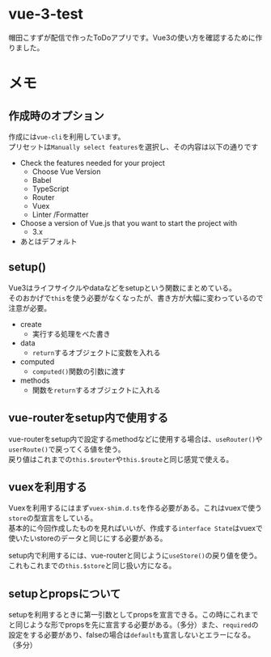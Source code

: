 # vue-3-test

帽田こすずが配信で作ったToDoアプリです。Vue3の使い方を確認するために作りました。

# メモ

## 作成時のオプション

作成には`vue-cli`を利用しています。<br>
プリセットは`Manually select features`を選択し、その内容は以下の通りです
* Check the features needed for your project
  * Choose Vue Version
  * Babel
  * TypeScript
  * Router
  * Vuex
  * Linter /Formatter
* Choose a version of Vue.js that you want to start the project with
  * 3.x
* あとはデフォルト

## setup()

Vue3はライフサイクルやdataなどをsetupという関数にまとめている。<br>
そのおかげで`this`を使う必要がなくなったが、書き方が大幅に変わっているので注意が必要。<br>

* create
  * 実行する処理をべた書き
* data
  * `return`するオブジェクトに変数を入れる
* computed
  * `computed()`関数の引数に渡す
* methods
  * 関数を`return`するオブジェクトに入れる

## vue-routerをsetup内で使用する

vue-routerをsetup内で設定するmethodなどに使用する場合は、`useRouter()`や`userRoute()`で戻ってくる値を使う。<br>
戻り値はこれまでの`this.$router`や`this.$route`と同じ感覚で使える。

## vuexを利用する

Vuexを利用するにはまず`vuex-shim.d.ts`を作る必要がある。これはvuexで使う`store`の型宣言をしている。<br>
基本的に今回作成したものを見ればいいが、作成する`interface State`はvuexで使いたいstoreのデータと同じにする必要がある。

setup内で利用するには、vue-routerと同じように`useStore()`の戻り値を使う。これもこれまでの`this.$store`と同じ扱い方になる。

## setupとpropsについて

setupを利用するときに第一引数としてpropsを宣言できる。この時にこれまでと同じような形でpropsを先に宣言する必要がある。（多分）また、`required`の設定をする必要があり、falseの場合は`default`も宣言しないとエラーになる。（多分）
